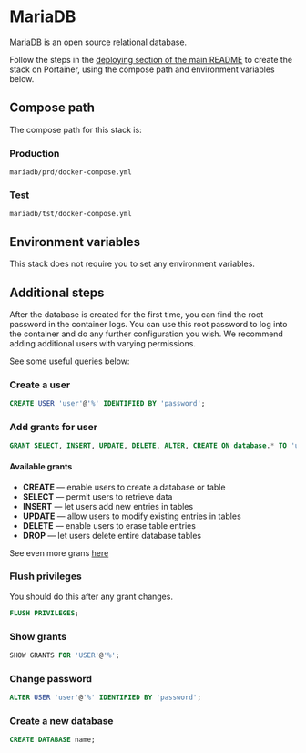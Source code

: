 # MariaDB

[MariaDB](https://mariadb.org/) is an open source relational database. 

Follow the steps in the [deploying section of the main README](../README.md#deploying) to create the stack on Portainer, using the compose path and environment variables below.

## Compose path

The compose path for this stack is:

### Production
```
mariadb/prd/docker-compose.yml
```

### Test
```
mariadb/tst/docker-compose.yml
```

## Environment variables

This stack does not require you to set any environment variables.

## Additional steps

After the database is created for the first time, you can find the root password in the container logs. You can use this root password to log into the container and do any further configuration you wish. We recommend adding additional users with varying permissions.

See some useful queries below:

### Create a user

```sql
CREATE USER 'user'@'%' IDENTIFIED BY 'password';
```

### Add grants for user

```sql
GRANT SELECT, INSERT, UPDATE, DELETE, ALTER, CREATE ON database.* TO 'user'@'%';
```

#### Available grants

-   **CREATE** — enable users to create a database or table
-   **SELECT** — permit users to retrieve data
-   **INSERT** — let users add new entries in tables
-   **UPDATE** — allow users to modify existing entries in tables
-   **DELETE** — enable users to erase table entries
-   **DROP** — let users delete entire database tables

See even more grans [here](https://mariadb.com/kb/en/grant/#table-privileges)

### Flush privileges

You should do this after any grant changes.

```sql
FLUSH PRIVILEGES;
```

### Show grants

```sql
SHOW GRANTS FOR 'USER'@'%';
```

### Change password

```sql
ALTER USER 'user'@'%' IDENTIFIED BY 'password';
```

### Create a new database

```sql
CREATE DATABASE name;
```